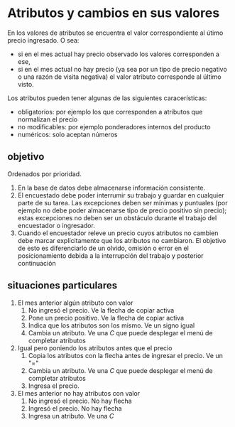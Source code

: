 # Atributos y cambios en sus valores

En los valores de atributos se encuentra el valor correspondiente al útimo precio ingresado.
O sea:
   * si en el mes actual hay precio observado los valores corresponden a ese,
   * si en el mes actual no hay precio (ya sea por un tipo de precio negativo o una razón de visita negativa) el valor atributo corresponde al último visto.

Los atributos pueden tener algunas de las siguientes caracerísticas:
   * obligatorios: por ejemplo los que corresponden a atributos que normalizan el precio
   * no modificables: por ejemplo ponderadores internos del producto
   * numéricos: solo aceptan números

## objetivo

Ordenados por prioridad. 
   1. En la base de datos debe almacenarse información consistente. 
   2. El encuestado debe poder interrumir su trabajo y guardar en cualquier parte de su tarea. 
      Las excepciones deben ser mínimas y puntuales (por ejemplo no debe poder almacenarse tipo de precio positivo sin precio); 
      estas excepciones no deben ser un obstáculo durante el trabajo del encuestador o ingresador. 
   3. Cuando el encuestador releve un precio cuyos atributos no cambien 
      debe marcar explícitamente que los atributos no cambiaron. 
      El objetivo de esto es diferenciarlo de un olvido, omisión 
      o error en el posicionamiento debida a la interrupción del trabajo y posterior continuación

## situaciones particulares
   1. El mes anterior algún atributo con valor
      1. No ingresó el precio. Ve la flecha de copiar activa
      2. Pone un precio positivo. Ve la flecha de copiar activa
      3. Indica que los atributos son los mismo. Ve un signo igual
      4. Cambia un atributo. Ve una *C* que puede desplegar el menú de completar atributos
   2. Igual pero poniendo los atributos antes que el precio
      1. Copia los atributos con la flecha antes de ingresar el precio. Ve un "="
      2. Cambia un atributo. Ve una *C* que puede desplegar el menú de completar atributos
      3. Ingresa el precio.
   3. El mes anterior no hay atributos con valor
      1. No ingresó el precio. No hay flecha
      2. Ingresó el precio. No hay flecha
      3. Ingresa un atributo. Ve una *C*




